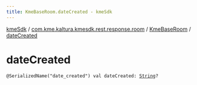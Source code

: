 ```yaml
---
title: KmeBaseRoom.dateCreated - kmeSdk
---
```


[kmeSdk](../../index.html) / [com.kme.kaltura.kmesdk.rest.response.room](../index.html) / [KmeBaseRoom](index.html) / [dateCreated](./date-created.html)

# dateCreated

`@SerializedName("date_created") val dateCreated: `[`String`](https://kotlinlang.org/api/latest/jvm/stdlib/kotlin/-string/index.html)`?`